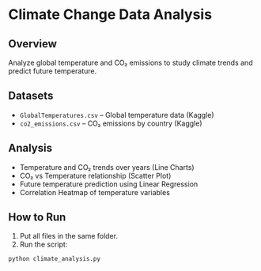 # Climate Change Data Analysis 

## Overview
Analyze global temperature and CO₂ emissions to study climate trends and predict future temperature.

## Datasets
- `GlobalTemperatures.csv` – Global temperature data (Kaggle)  
- `co2_emissions.csv` – CO₂ emissions by country (Kaggle)

## Analysis
- Temperature and CO₂ trends over years (Line Charts)  
- CO₂ vs Temperature relationship (Scatter Plot)  
- Future temperature prediction using Linear Regression  
- Correlation Heatmap of temperature variables

## How to Run
1. Put all files in the same folder.  
2. Run the script:

```bash
python climate_analysis.py
